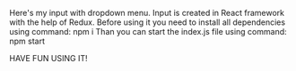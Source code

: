 Here's my input with dropdown menu.
Input is created in React framework with the help of Redux.
Before using it you need to install all dependencies using command:
npm i
Than you can start the index.js file using command:
npm start

HAVE FUN USING IT!